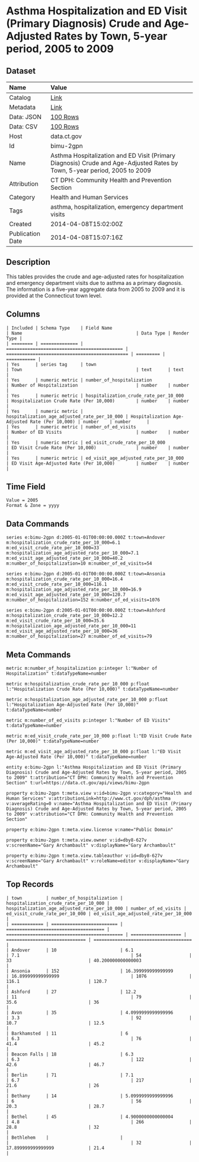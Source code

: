 # Asthma Hospitalization and ED Visit (Primary Diagnosis) Crude and Age-Adjusted Rates by Town, 5-year period, 2005 to 2009

## Dataset

| Name | Value |
| :--- | :---- |
| Catalog | [Link](https://catalog.data.gov/dataset/asthma-hospitalization-and-ed-visit-primary-diagnosis-crude-and-age-adjusted-rates-by-town) |
| Metadata | [Link](https://data.ct.gov/api/views/bimu-2gpn) |
| Data: JSON | [100 Rows](https://data.ct.gov/api/views/bimu-2gpn/rows.json?max_rows=100) |
| Data: CSV | [100 Rows](https://data.ct.gov/api/views/bimu-2gpn/rows.csv?max_rows=100) |
| Host | data.ct.gov |
| Id | bimu-2gpn |
| Name | Asthma Hospitalization and ED Visit (Primary Diagnosis) Crude and Age-Adjusted Rates by Town, 5-year period, 2005 to 2009 |
| Attribution | CT DPH: Community Health and Prevention Section |
| Category | Health and Human Services |
| Tags | asthma, hospitalization, emergency department visits |
| Created | 2014-04-08T15:02:00Z |
| Publication Date | 2014-04-08T15:07:16Z |

## Description

This tables provides the crude and age-adjusted rates for hospitalization and emergency department visits due to asthma as a primary diagnosis.  The information is a five-year aggregate data from 2005 to 2009 and it is provided at the Connecticut town level.

## Columns

```ls
| Included | Schema Type    | Field Name                                   | Name                                           | Data Type | Render Type |
| ======== | ============== | ============================================ | ============================================== | ========= | =========== |
| Yes      | series tag     | town                                         | Town                                           | text      | text        |
| Yes      | numeric metric | number_of_hospitalization                    | Number of Hospitalization                      | number    | number      |
| Yes      | numeric metric | hospitalization_crude_rate_per_10_000        | Hospitalization Crude Rate (Per 10,000)        | number    | number      |
| Yes      | numeric metric | hospitalization_age_adjusted_rate_per_10_000 | Hospitalization Age-Adjusted Rate (Per 10,000) | number    | number      |
| Yes      | numeric metric | number_of_ed_visits                          | Number of ED Visits                            | number    | number      |
| Yes      | numeric metric | ed_visit_crude_rate_per_10_000               | ED Visit Crude Rate (Per 10,000)               | number    | number      |
| Yes      | numeric metric | ed_visit_age_adjusted_rate_per_10_000        | ED Visit Age-Adjusted Rate (Per 10,000)        | number    | number      |
```

## Time Field

```ls
Value = 2005
Format & Zone = yyyy
```

## Data Commands

```ls
series e:bimu-2gpn d:2005-01-01T00:00:00.000Z t:town=Andover m:hospitalization_crude_rate_per_10_000=6.1 m:ed_visit_crude_rate_per_10_000=33 m:hospitalization_age_adjusted_rate_per_10_000=7.1 m:ed_visit_age_adjusted_rate_per_10_000=40.2 m:number_of_hospitalization=10 m:number_of_ed_visits=54

series e:bimu-2gpn d:2005-01-01T00:00:00.000Z t:town=Ansonia m:hospitalization_crude_rate_per_10_000=16.4 m:ed_visit_crude_rate_per_10_000=116.1 m:hospitalization_age_adjusted_rate_per_10_000=16.9 m:ed_visit_age_adjusted_rate_per_10_000=120.7 m:number_of_hospitalization=152 m:number_of_ed_visits=1076

series e:bimu-2gpn d:2005-01-01T00:00:00.000Z t:town=Ashford m:hospitalization_crude_rate_per_10_000=12.2 m:ed_visit_crude_rate_per_10_000=35.6 m:hospitalization_age_adjusted_rate_per_10_000=11 m:ed_visit_age_adjusted_rate_per_10_000=36 m:number_of_hospitalization=27 m:number_of_ed_visits=79
```

## Meta Commands

```ls
metric m:number_of_hospitalization p:integer l:"Number of Hospitalization" t:dataTypeName=number

metric m:hospitalization_crude_rate_per_10_000 p:float l:"Hospitalization Crude Rate (Per 10,000)" t:dataTypeName=number

metric m:hospitalization_age_adjusted_rate_per_10_000 p:float l:"Hospitalization Age-Adjusted Rate (Per 10,000)" t:dataTypeName=number

metric m:number_of_ed_visits p:integer l:"Number of ED Visits" t:dataTypeName=number

metric m:ed_visit_crude_rate_per_10_000 p:float l:"ED Visit Crude Rate (Per 10,000)" t:dataTypeName=number

metric m:ed_visit_age_adjusted_rate_per_10_000 p:float l:"ED Visit Age-Adjusted Rate (Per 10,000)" t:dataTypeName=number

entity e:bimu-2gpn l:"Asthma Hospitalization and ED Visit (Primary Diagnosis) Crude and Age-Adjusted Rates by Town, 5-year period, 2005 to 2009" t:attribution="CT DPH: Community Health and Prevention Section" t:url=https://data.ct.gov/api/views/bimu-2gpn

property e:bimu-2gpn t:meta.view v:id=bimu-2gpn v:category="Health and Human Services" v:attributionLink=http://www.ct.gov/dph/asthma v:averageRating=0 v:name="Asthma Hospitalization and ED Visit (Primary Diagnosis) Crude and Age-Adjusted Rates by Town, 5-year period, 2005 to 2009" v:attribution="CT DPH: Community Health and Prevention Section"

property e:bimu-2gpn t:meta.view.license v:name="Public Domain"

property e:bimu-2gpn t:meta.view.owner v:id=dby8-627v v:screenName="Gary Archambault" v:displayName="Gary Archambault"

property e:bimu-2gpn t:meta.view.tableauthor v:id=dby8-627v v:screenName="Gary Archambault" v:roleName=editor v:displayName="Gary Archambault"
```

## Top Records

```ls
| town         | number_of_hospitalization | hospitalization_crude_rate_per_10_000 | hospitalization_age_adjusted_rate_per_10_000 | number_of_ed_visits | ed_visit_crude_rate_per_10_000 | ed_visit_age_adjusted_rate_per_10_000 | 
| ============ | ========================= | ===================================== | ============================================ | =================== | ============================== | ===================================== | 
| Andover      | 10                        | 6.1                                   | 7.1                                          | 54                  | 33                             | 40.200000000000003                    | 
| Ansonia      | 152                       | 16.399999999999999                    | 16.899999999999999                           | 1076                | 116.1                          | 120.7                                 | 
| Ashford      | 27                        | 12.2                                  | 11                                           | 79                  | 35.6                           | 36                                    | 
| Avon         | 35                        | 4.0999999999999996                    | 3.3                                          | 92                  | 10.7                           | 12.5                                  | 
| Barkhamsted  | 11                        | 6                                     | 6.3                                          | 76                  | 41.4                           | 45.2                                  | 
| Beacon Falls | 18                        | 6.3                                   | 6.3                                          | 122                 | 42.6                           | 46.7                                  | 
| Berlin       | 71                        | 7.1                                   | 6.7                                          | 217                 | 21.6                           | 26                                    | 
| Bethany      | 14                        | 5.0999999999999996                    | 6                                            | 56                  | 20.3                           | 28.7                                  | 
| Bethel       | 45                        | 4.9000000000000004                    | 4.8                                          | 266                 | 28.8                           | 32                                    | 
| Bethlehem    |                           |                                       |                                              | 32                  | 17.899999999999999             | 21.4                                  | 
```